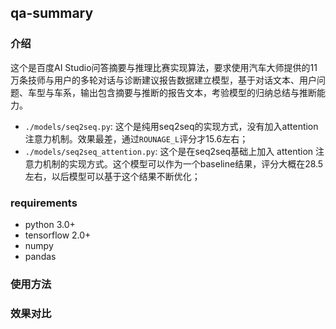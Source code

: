 ## qa-summary

### 介绍
这个是百度AI Studio问答摘要与推理比赛实现算法，要求使用汽车大师提供的11万条技师与用户的多轮对话与诊断建议报告数据建立模型，基于对话文本、用户问题、车型与车系，输出包含摘要与推断的报告文本，考验模型的归纳总结与推断能力。

* `./models/seq2seq.py`: 这个是纯用seq2seq的实现方式，没有加入attention注意力机制。效果最差，通过`ROUNAGE_L`评分才15.6左右；
* `./models/seq2seq_attention.py`: 这个是在seq2seq基础上加入 attention 注意力机制的实现方式。这个模型可以作为一个baseline结果，评分大概在28.5左右，以后模型可以基于这个结果不断优化；

### requirements
* python 3.0+
* tensorflow 2.0+
* numpy
* pandas 

### 使用方法


### 效果对比
